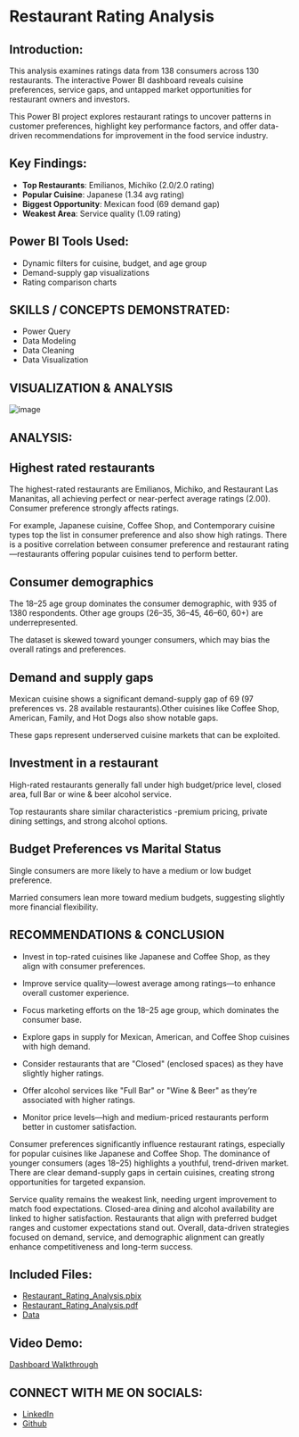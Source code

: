 # Restaurant Rating Analysis  
  

## Introduction: 

This analysis examines ratings data from 138 consumers across 130 restaurants. The interactive Power BI dashboard reveals cuisine preferences, service gaps, and untapped market opportunities for restaurant owners and investors.

This Power BI project explores restaurant ratings to uncover patterns in customer preferences, highlight key performance factors, and offer data-driven recommendations for improvement in the food service industry.

## Key Findings: 

- **Top Restaurants**: Emilianos, Michiko (2.0/2.0 rating)  
- **Popular Cuisine**: Japanese (1.34 avg rating)  
- **Biggest Opportunity**: Mexican food (69 demand gap)  
- **Weakest Area**: Service quality (1.09 rating)  

## Power BI Tools Used: 

- Dynamic filters for cuisine, budget, and age group  
- Demand-supply gap visualizations  
- Rating comparison charts

## SKILLS / CONCEPTS DEMONSTRATED:

- Power Query 
- Data Modeling 
- Data Cleaning 
- Data Visualization

## VISUALIZATION & ANALYSIS
![image](https://github.com/user-attachments/assets/adc202f5-a96f-49a9-ae92-681ae42cdc2e)

## ANALYSIS:
## Highest rated restaurants

The highest-rated restaurants are Emilianos, Michiko, and Restaurant Las Mananitas, all achieving perfect or near-perfect average ratings (2.00). Consumer preference strongly affects ratings. 

For example, Japanese cuisine, Coffee Shop, and Contemporary cuisine types top the list in consumer preference and also show high ratings. There is a positive correlation between consumer preference and restaurant rating—restaurants offering popular cuisines tend to perform better.

## Consumer demographics

The 18–25 age group dominates the consumer demographic, with 935 of 1380 respondents. Other age groups (26–35, 36–45, 46–60, 60+) are underrepresented.

The dataset is skewed toward younger consumers, which may bias the overall ratings and preferences.

## Demand and supply gaps

Mexican cuisine shows a significant demand-supply gap of 69 (97 preferences vs. 28 available restaurants).Other cuisines like Coffee Shop, American, Family, and Hot Dogs also show notable gaps.

These gaps represent underserved cuisine markets that can be exploited.

## Investment in a restaurant

High-rated restaurants generally fall under high budget/price level, closed area, full Bar or wine & beer alcohol service. 

Top restaurants share similar characteristics -premium pricing, private dining settings, and strong alcohol options.

## Budget Preferences vs Marital Status

Single consumers are more likely to have a medium or low budget preference.

Married consumers lean more toward medium budgets, suggesting slightly more financial flexibility.

## RECOMMENDATIONS & CONCLUSION

-	Invest in top-rated cuisines like Japanese and Coffee Shop, as they align with consumer preferences.

- Improve service quality—lowest average among ratings—to enhance overall customer experience.

- Focus marketing efforts on the 18–25 age group, which dominates the consumer base.

- Explore gaps in supply for Mexican, American, and Coffee Shop cuisines with high demand.

- Consider restaurants that are "Closed" (enclosed spaces) as they have slightly higher ratings.

- Offer alcohol services like "Full Bar" or "Wine & Beer" as they’re associated with higher ratings.

- Monitor price levels—high and medium-priced restaurants perform better in customer satisfaction.

Consumer preferences significantly influence restaurant ratings, especially for popular cuisines like Japanese and Coffee Shop. The dominance of younger consumers (ages 18–25) highlights a youthful, trend-driven market. There are clear demand-supply gaps in certain cuisines, creating strong opportunities for targeted expansion.

Service quality remains the weakest link, needing urgent improvement to match food expectations. Closed-area dining and alcohol availability are linked to higher satisfaction. Restaurants that align with preferred budget ranges and customer expectations stand out. Overall, data-driven strategies focused on demand, service, and demographic alignment can greatly enhance competitiveness and long-term success.

## Included Files:  

- [Restaurant_Rating_Analysis.pbix](https://drive.google.com/open?id=1KFez2wP1zWPHHIb17C1vWsMaBbrKzGbo&usp=drive_fs)
- [Restaurant_Rating_Analysis.pdf](https://drive.google.com/open?id=15-T9eLfQRIdQdAHLp8pilS55YQzTkorZ&usp=drive_fs)
- [Data](https://drive.google.com/file/d/1c1HKM8UTqwWOgexRLOtEJuxjBiA2N6xf/view?usp=drive_link)  

## Video Demo: 

[Dashboard Walkthrough](https://youtu.be/AVKZkLLuel8?si=iII8ZW7plz3AcXVA)  

## CONNECT WITH ME ON SOCIALS:
- [LinkedIn](https://www.linkedin.com/in/ochede-faith-15207a224)
- [Github](https://github.com/Ochede-faith1999)
